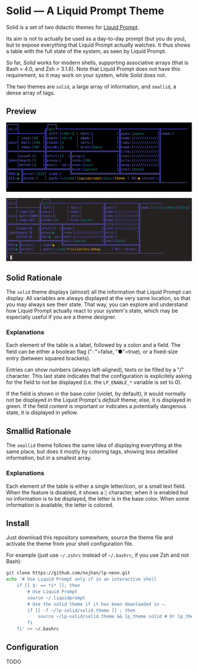 Solid — A Liquid Prompt Theme
=============================

Solid is a set of two didactic themes for [Liquid Prompt](https://github.com/nojhan/liquidprompt).

Its aim is not to actually be used as a day-to-day prompt (but you do you),
but to expose everything that Liquid Prompt actually watches.
It thus shows a table with the full state of the system, as seen by Liquid Prompt.

So far, *Solid* works for modern shells, supporting associative arrays
(that is Bash > 4.0, and Zsh > 3.1.6).
Note that Liquid Prompt does not have this requirement,
so it may work on your system, while *Solid* does not.

The two themes are `solid`, a large array of information,
and `smallid`, a dense array of tags.


Preview
-------

![image](solid-long.png)

![image](solid-demo.png)


Solid Rationale
---------------

The `solid` theme displays (almost) all the information that Liquid Prompt can display.
All variables are always displayed at the very same location, so that you may always see their state.
That way, you can explore and understand how Liquid Prompt actually react to your system's state,
which may be especially useful if you are a theme designer.


### Explanations

Each element of the table is a label, followed by a colon and a field.
The field can be either a boolean flag ("◌"=false, "●"=true), or a fixed-size entry (between squared brackets).

Entries can show numbers (always left-aligned), texts or be filled by a "/" character.
This last state indicates that the configuration is explicitely asking for the field to not be displayed
(i.e. the `LP_ENABLE_*` variable is set to 0).

If the field is shown in the base color (violet, by default),
it would normally not be displayed in the Liquid Prompt's *default* theme;
else, it is displayed in green.
If the field content is important or indicates a potentially dangerous state,
it is displayed in yellow.


Smallid Rationale
-----------------

The `smallid` theme follows the same idea of displaying everything at the same place,
but does it mostly by coloring tags, showing less detailled information,
but in a smallest array.


### Explanations

Each element of the table is either a single letter/icon, or a small text field.
When the feature is disabled, it shows a `░` character, when it is enabled but
no information is to be displayed, the letter is in the base color.
When some information is available, the letter is colored.


Install
-------

Just download this repository somewhere, source the theme file and activate the theme from your shell configuration file.

For example (just use `~/.zshrc` instead of `~/.bashrc`, if you use Zsh and not Bash):
```sh
git clone https://github.com/nojhan/lp-neon.git
echo '# Use Liquid Prompt only if in an interactive shell
    if [[ $- == *i* ]]; then
        # Use Liquid Prompt
        source ~/.liquidprompt
        # Use the solid theme if it has been downloaded in ~.
        if [[ -f ~/lp-solid/solid.theme ]] ; then
            source ~/lp-solid/solid.theme && lp_theme solid # Or lp_theme smallid
        fi
    fi' >> ~/.bashrc
```


Configuration
-------------

TODO
